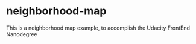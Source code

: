 # neighborhood-map
This is a neighborhood map example, to accomplish the Udacity FrontEnd Nanodegree 
